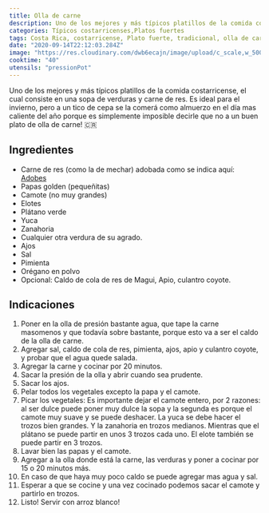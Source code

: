 ```yaml
---
title: Olla de carne
description: Uno de los mejores y más típicos platillos de la comida costarricense, el cual consiste en una sopa de verduras y carne de res.
categories: Típicos costarricenses,Platos fuertes
tags: Costa Rica, costarricense, Plato fuerte, tradicional, olla de carne
date: "2020-09-14T22:12:03.284Z"
image: "https://res.cloudinary.com/dwb6ecajn/image/upload/c_scale,w_500/v1600064759/cocinaQ/Olla%20de%20carne/Olla_de_carne1-main_wfgl6o.jpg"
cooktime: "40"
utensils: "pressionPot"
---
```

Uno de los mejores y más típicos platillos de la comida costarricense, el cual consiste en una sopa de verduras y carne de res. Es ideal para el invierno, pero a un tico de cepa se la comerá como almuerzo en el día mas caliente del año porque es simplemente imposible decirle que no a un buen plato de olla de carne! 🇨🇷

## Ingredientes

- Carne de res (como la de mechar) adobada como se indica aquí: [Adobes](/Adobes/#res)
- Papas golden (pequeñitas)
- Camote (no muy grandes)
- Elotes
- Plátano verde
- Yuca
- Zanahoria
- Cualquier otra verdura de su agrado.
- Ajos
- Sal
- Pimienta
- Orégano en polvo
- Opcional: Caldo de cola de res de Magui, Apio, culantro coyote.

## Indicaciones

1. Poner en la olla de presión bastante agua, que tape la carne masomenos y que todavía sobre bastante, porque esto va a ser el caldo de la olla de carne.
2. Agregar sal, caldo de cola de res, pimienta, ajos, apio y culantro coyote, y probar que el agua quede salada.
3. Agregar la carne y cocinar por 20 minutos.
4. Sacar la presión de la olla y abrir cuando sea prudente.
5. Sacar los ajos.
6. Pelar todos los vegetales excepto la papa y el camote.
7. Picar los vegetales: Es importante dejar el camote entero, por 2 razones: al ser dulce puede poner muy dulce la sopa y la segunda es porque el camote muy suave y se puede deshacer.  La yuca se debe hacer el trozos bien grandes. Y la zanahoria en trozos medianos. Mientras que el plátano se puede partir en unos 3 trozos cada uno. El elote también se puede partir en 3 trozos.
8. Lavar bien las papas y el camote.
9. Agregar a la olla donde está la carne, las verduras y poner a cocinar por 15 o 20 minutos más.
10. En caso de que haya muy poco caldo se puede agregar mas agua y sal.
11. Esperar a que se cocine y una vez cocinado podemos sacar el camote y partirlo en trozos.
12. Listo! Servir con arroz  blanco!

